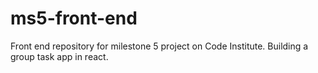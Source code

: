 # ms5-front-end
Front end repository for milestone 5 project on Code Institute. Building a group task app in react.

